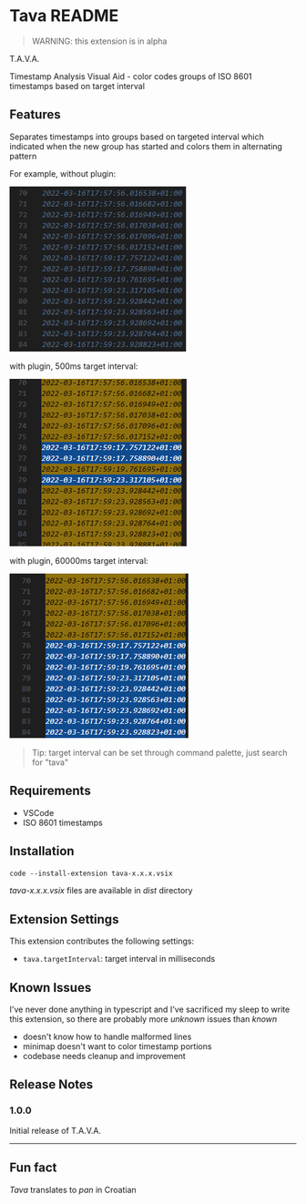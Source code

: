 # Tava README

>WARNING: this extension is in alpha

T.A.V.A.

Timestamp Analysis Visual Aid - color codes groups of ISO 8601 timestamps based on target interval


## Features

Separates timestamps into groups based on targeted interval which indicated when the new group has started and colors them in alternating pattern

For example, without plugin:

![example with plugin](images/022458.png)

with plugin, 500ms target interval:

![example without plugin](images/020900.png)

with plugin, 60000ms target interval:

![example without plugin](images/022752.png)

> Tip: target interval can be set through command palette, just search for "tava"

## Requirements

- VSCode
- ISO 8601 timestamps

## Installation

`code --install-extension tava-x.x.x.vsix`

_tava-x.x.x.vsix_ files are available in _dist_ directory

## Extension Settings

This extension contributes the following settings:

* `tava.targetInterval`: target interval in milliseconds

## Known Issues

I've never done anything in typescript and I've sacrificed my sleep to write this extension, so there are probably more _unknown_ issues than _known_

- doesn't know how to handle malformed lines
- minimap doesn't want to color timestamp portions
- codebase needs cleanup and improvement

## Release Notes

### 1.0.0

Initial release of T.A.V.A.

---

## Fun fact

_Tava_ translates to _pan_ in Croatian